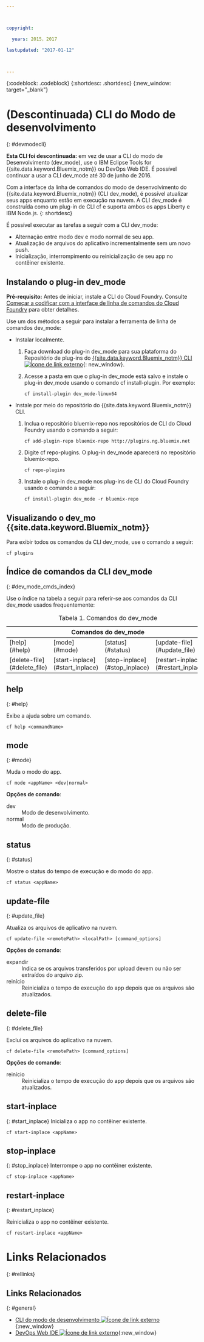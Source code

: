 ```yaml
---



copyright:

  years: 2015，2017

lastupdated: "2017-01-12"



---
```


{:codeblock: .codeblock}
{:shortdesc: .shortdesc}
{:new_window: target="_blank"}

# (Descontinuada) CLI do Modo de desenvolvimento
{: #devmodecli}


**Esta CLI foi descontinuada:** em vez de usar a CLI do modo de Desenvolvimento (dev_mode), use o IBM Eclipse Tools for {{site.data.keyword.Bluemix_notm}} ou DevOps Web IDE. É possível continuar a usar a CLI dev_mode até 30 de junho de 2016.

Com a interface da linha de comandos do modo de desenvolvimento do {{site.data.keyword.Bluemix_notm}} (CLI dev_mode), é possível atualizar seus apps enquanto estão em execução na nuvem. A CLI dev_mode é construída como um plug-in de CLI cf
e suporta ambos os apps Liberty e IBM Node.js.
{: shortdesc}


É possível executar as tarefas a seguir com a CLI dev_mode:
- Alternação entre modo dev e modo normal de seu app.
- Atualização de arquivos do aplicativo incrementalmente sem um novo push.
- Inicialização, interrompimento ou reinicialização de seu app no contêiner existente.

## Instalando o plug-in dev_mode
**Pré-requisito:** Antes de iniciar, instale a CLI do Cloud Foundry. Consulte
[Começar a codificar com a interface de linha de comandos do Cloud Foundry](https://github.com/cloudfoundry/cli) para obter
detalhes.


Use um dos métodos a seguir para instalar a ferramenta de linha de comandos dev_mode:
- Instalar localmente.
  1. Faça download do plug-in dev_mode para sua plataforma do Repositório de plug-ins do [{{site.data.keyword.Bluemix_notm}} CLI ![Ícone de link externo](../../../icons/launch-glyph.svg)](http://plugins.ng.bluemix.net){: new_window}.
  2. Acesse a pasta em que o plug-in dev_mode está salvo e instale o plug-in dev_mode usando o comando cf install-plugin. Por
exemplo:

        ```
        cf install-plugin dev_mode-linux64
        ```

- Instale por meio do repositório do {{site.data.keyword.Bluemix_notm}} CLI.
  1. Inclua o repositório bluemix-repo nos repositórios de CLI do Cloud Foundry usando o comando a seguir:

        ```
        cf add-plugin-repo bluemix-repo http://plugins.ng.bluemix.net
        ```

  2. Digite cf repo-plugins. O plug-in dev_mode aparecerá no repositório bluemix-repo.

		```
        cf repo-plugins
        ```

  3. Instale o plug-in dev_mode nos plug-ins de CLI do Cloud Foundry usando o comando a seguir:

        ```
        cf install-plugin dev_mode -r bluemix-repo
        ```

## Visualizando o dev_mo {{site.data.keyword.Bluemix_notm}}  

Para exibir todos os comandos da CLI dev_mode, use o comando a seguir:

```
cf plugins
```

## Índice de comandos da CLI dev_mode
{: #dev_mode_cmds_index}

Use o índice na tabela a seguir para referir-se aos comandos da CLI dev_mode usados frequentemente:

<table summary="índice de comandos do dev_mode">
<caption>Tabela 1. Comandos do dev_mode</caption>
 <thead>
 <th colspan="4">Comandos do dev_mode</th>
 </thead>
 <tbody>
 <tr>
 <td>[help](#help)</td>
 <td>[mode](#mode)</td>
 <td>[status](#status)</td>
 <td>[update-file](#update_file)</td>
 </tr>
 <tr>
 <td>[delete-file](#delete_file)</td>
 <td>[start-inplace](#start_inplace)</td>
 <td>[stop-inplace](#stop_inplace)</td>
 <td>[restart-inplace](#restart_inplace)</td>
 </tr>
  </tbody>
 </table>


## help
{: #help}

Exibe a ajuda sobre um comando.

```
cf help <commandName>
```


## mode
{: #mode}

Muda o modo do app.

```
cf mode <appName> <dev|normal>
```
<strong>Opções de comando</strong>:

   <dl>
   <dt>dev</dt>
   <dd>Modo de desenvolvimento.</dd>
   <dt>normal</dt>
   <dd>Modo de produção.</dd>
   </dl>


## status
{: #status}

Mostre o status do tempo de execução e do modo do app.
```
cf status <appName>
```



## update-file
{: #update_file}

Atualiza os arquivos de aplicativo na nuvem.

```
cf update-file <remotePath> <localPath> [command_options]
```


<strong>Opções de comando</strong>:

   <dl>
   <dt>expandir</dt>
   <dd>Indica se os arquivos transferidos por upload devem ou não ser extraídos do arquivo zip.</dd>
   <dt>reinício</dt>
   <dd>Reinicializa o tempo de execução do app depois que os arquivos são atualizados.</dd>
   </dl>



## delete-file
{: #delete_file}

Exclui os arquivos do aplicativo na nuvem.

```
cf delete-file <remotePath> [command_options]
```


<strong>Opções de comando</strong>:
 <dl>
   <dt>reinício</dt>
   <dd>Reinicializa o tempo de execução do app depois que os arquivos são atualizados.</dd>
  </dl>


## start-inplace
{: #start_inplace}
Inicializa o app no contêiner existente.

```
cf start-inplace <appName>
```



## stop-inplace
{: #stop_inplace}
Interrompe o app no contêiner existente.

```
cf stop-inplace <appName>
```



## restart-inplace
{: #restart_inplace}

Reinicializa o app no contêiner existente.

```
cf restart-inplace <appName>
```



# Links Relacionados
{: #rellinks}

## Links Relacionados
{: #general}
* [CLI do modo de desenvolvimento ![Ícone de link externo](../../../icons/launch-glyph.svg)](http://clis.ng.bluemix.net/ui/repository.html#cf-plugins){:new_window}
* [DevOps Web IDE ![Ícone de link externo](../../../icons/launch-glyph.svg)](https://hub.jazz.net/docs/deploy/){:new_window}
